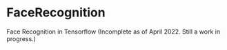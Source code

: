 # FaceRecognition
Face Recognition in Tensorflow
(Incomplete as of April 2022. Still a work in progress.)
